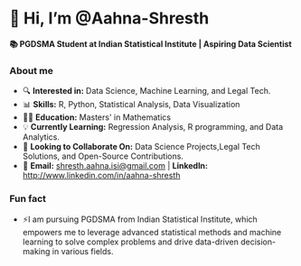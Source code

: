 # 👋 Hi, I’m @Aahna-Shresth

**📚 PGDSMA Student at Indian Statistical Institute | Aspiring Data Scientist**

### About me
- 🔍 **Interested in:** Data Science, Machine Learning, and Legal Tech.
- 📊 **Skills:** R, Python, Statistical Analysis, Data Visualization
- 👩‍🎓 **Education:** Masters' in Mathematics
- 💡 **Currently Learning:** Regression Analysis, R programming, and Data Analytics.
- 🤝 **Looking to Collaborate On:** Data Science Projects,Legal Tech Solutions, and Open-Source Contributions.
- 📩 **Email:** shresth.aahna.isi@gmail.com | **LinkedIn:** http://www.linkedin.com/in/aahna-shresth


### Fun fact
- ⚡I am pursuing PGDSMA from Indian Statistical Institute, which empowers me to leverage advanced statistical methods and machine learning to solve complex problems and drive data-driven decision-making in various fields.
